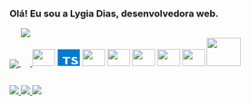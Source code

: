 ### Olá! Eu sou a Lygia Dias, desenvolvedora web.


 <div>
 <a href="https://github.com/lygiadias/github-readme-stats">
  <img align="center" src="https://github-readme-stats.vercel.app/api?username=lygiadias&show_icons=true&theme=tokyonight" />
</a>
<a href="https://github.com/lygiadias/convoychat">
  <img align="top" width=285 src="https://github-readme-stats.vercel.app/api/top-langs/?username=lygiadias&theme=tokyonight" />
</a 
  </div>
 <div style="display: inline-block"><br>
   <img height=30 width=40 src="https://cdn.jsdelivr.net/gh/devicons/devicon/icons/javascript/javascript-plain.svg" />
   <img height="30" width="40" src="https://raw.githubusercontent.com/devicons/devicon/master/icons/typescript/typescript-plain.svg">
   <img height=30 width=40 src="https://cdn.jsdelivr.net/gh/devicons/devicon/icons/nodejs/nodejs-original.svg" />
   <img height=30 width=40 src="https://cdn.jsdelivr.net/gh/devicons/devicon/icons/react/react-original.svg" />
   <img height=30 width=40 src="https://cdn.jsdelivr.net/gh/devicons/devicon/icons/html5/html5-plain.svg" />
   <img height=30 width=40 src="https://cdn.jsdelivr.net/gh/devicons/devicon/icons/css3/css3-plain.svg" />
   <img height=30 width=40 src="https://cdn.jsdelivr.net/gh/devicons/devicon/icons/docker/docker-plain-wordmark.svg" />
   <img height=50 width=60 src="https://cdn.jsdelivr.net/gh/devicons/devicon/icons/mysql/mysql-plain-wordmark.svg" />



  </div>
  
  ##
  
  <div>
  <a href="https://www.instagram.com/lygiadias/">
  <img src="https://img.shields.io/badge/Instagram-E4405F?style=for-the-badge&logo=instagram&logoColor=white" />
</a>
  <a href="https://www.linkedin.com/in/lygiiadias/">
  <img src="https://img.shields.io/badge/LinkedIn-0077B5?style=for-the-badge&logo=linkedin&logoColor=white" />
</a>
    <a href="https://www.facebook.com/lygiadiias">
  <img src="https://img.shields.io/badge/Facebook-1877F2?style=for-the-badge&logo=facebook&logoColor=white" />
</a>
  </div>
  
